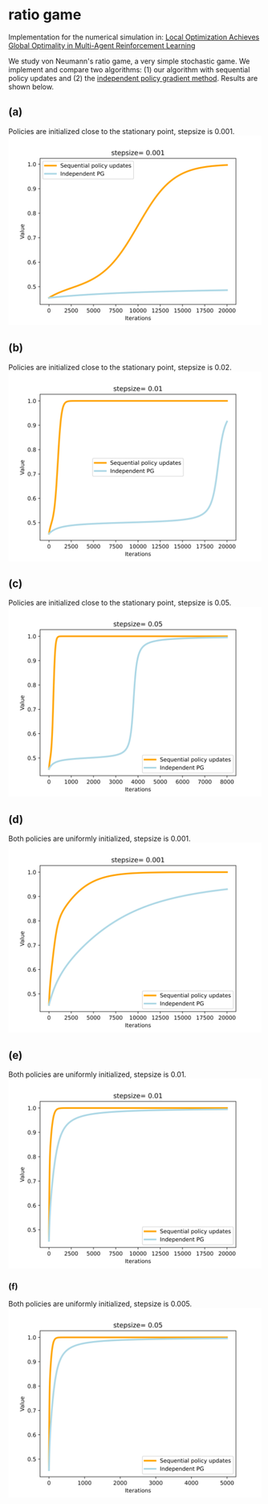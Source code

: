 # ratio game

Implementation for the numerical simulation in: [Local Optimization Achieves Global Optimality in Multi-Agent Reinforcement
Learning](https://arxiv.org/abs/2305.04819) 

We study von Neumann's ratio game, a very simple stochastic game. We implement and compare two algorithms: (1) our algorithm with sequential policy updates and (2) the [independent policy gradient method](https://papers.nips.cc/paper/2020/file/3b2acfe2e38102074656ed938abf4ac3-Paper.pdf). Results are shown below.

## (a)

Policies are initialized close to the stationary point, stepsize is 0.001.
![image](https://github.com/zhaoyl18/ratio_game/blob/main/stationary/stepsize=0.00.png)

## (b)

Policies are initialized close to the stationary point, stepsize is 0.02.
![image](https://github.com/zhaoyl18/ratio_game/blob/main/stationary/stepsize=0.01.png)

## (c)

Policies are initialized close to the stationary point, stepsize is 0.05.
![image](https://github.com/zhaoyl18/ratio_game/blob/main/stationary/stepsize=0.05.png)

## (d)

Both policies are uniformly initialized, stepsize is 0.001.
![image](https://github.com/zhaoyl18/ratio_game/blob/main/stepsize=0.00.png)

## (e)

Both policies are uniformly initialized, stepsize is 0.01.
![image](https://github.com/zhaoyl18/ratio_game/blob/main/stepsize=0.01.png)

### (f)

Both policies are uniformly initialized, stepsize is 0.005.
![image](https://github.com/zhaoyl18/ratio_game/blob/main/stepsize=0.05.png)
